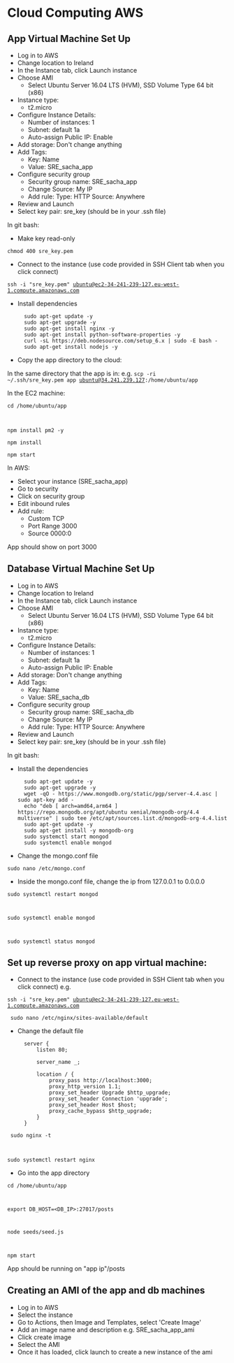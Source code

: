 # Cloud Computing AWS
## App Virtual Machine Set Up
- Log in to AWS
- Change location to Ireland
- In the Instance tab, click Launch instance
- Choose AMI
    - Select Ubuntu Server 16.04 LTS (HVM), SSD Volume Type 64 bit (x86)
- Instance type:
    - t2.micro
- Configure Instance Details:
    - Number of instances: 1
    - Subnet: default 1a
    - Auto-assign Public IP: Enable
- Add storage: Don't change anything
- Add Tags:
    - Key: Name
    - Value: SRE_sacha_app
- Configure security group
    - Security group name: SRE_sacha_app 
    - Change Source: My IP
    - Add rule: Type: HTTP Source: Anywhere
- Review and Launch
- Select key pair: sre_key (should be in your .ssh file)

In git bash:

- Make key read-only

<code>chmod 400 sre_key.pem</code>

- Connect to the instance (use code provided in SSH Client tab when you click connect)

<code>ssh -i "sre_key.pem" ubuntu@ec2-34-241-239-127.eu-west-1.compute.amazonaws.com
</code>

- Install dependencies

        sudo apt-get update -y
        sudo apt-get upgrade -y
        sudo apt-get install nginx -y
        sudo apt-get install python-software-properties -y
        curl -sL https://deb.nodesource.com/setup_6.x | sudo -E bash -
        sudo apt-get install nodejs -y

- Copy the app directory to the cloud:

In the same directory that the app is in:
e.g.
<code>scp -ri ~/.ssh/sre_key.pem app ubuntu@34.241.239.127:/home/ubuntu/app</code>

In the EC2 machine:

<code>cd /home/ubuntu/app

npm install pm2 -y</code>

<code>npm install</code>

<code>npm start</code>

In AWS:
- Select your instance (SRE_sacha_app)
- Go to security
- Click on security group
- Edit inbound rules
- Add rule:
    - Custom TCP
    - Port Range 3000
    - Source 0000:0

App should show on port 3000

## Database Virtual Machine Set Up
- Log in to AWS
- Change location to Ireland
- In the Instance tab, click Launch instance
- Choose AMI
    - Select Ubuntu Server 16.04 LTS (HVM), SSD Volume Type 64 bit (x86)
- Instance type:
    - t2.micro
- Configure Instance Details:
    - Number of instances: 1
    - Subnet: default 1a
    - Auto-assign Public IP: Enable
- Add storage: Don't change anything
- Add Tags:
    - Key: Name
    - Value: SRE_sacha_db
- Configure security group
    - Security group name: SRE_sacha_db 
    - Change Source: My IP
    - Add rule: Type: HTTP Source: Anywhere
- Review and Launch
- Select key pair: sre_key (should be in your .ssh file)

In git bash:

- Install the dependencies

        sudo apt-get update -y
        sudo apt-get upgrade -y
        wget -qO - https://www.mongodb.org/static/pgp/server-4.4.asc | sudo apt-key add -
        echo "deb [ arch=amd64,arm64 ] https://repo.mongodb.org/apt/ubuntu xenial/mongodb-org/4.4 multiverse" | sudo tee /etc/apt/sources.list.d/mongodb-org-4.4.list
        sudo apt-get update -y
        sudo apt-get install -y mongodb-org
        sudo systemctl start mongod
        sudo systemctl enable mongod

- Change the mongo.conf file

<code>sudo nano /etc/mongo.conf</code>

- Inside the mongo.conf file, change the ip from 127.0.0.1 to 0.0.0.0

<code>sudo systemctl restart mongod

sudo systemctl enable mongod

sudo systemctl status mongod</code>

## Set up reverse proxy on app virtual machine:

- Connect to the instance (use code provided in SSH Client tab when you click connect)
e.g.

<code>ssh -i "sre_key.pem" ubuntu@ec2-34-241-239-127.eu-west-1.compute.amazonaws.com
</code>


<code> sudo nano /etc/nginx/sites-available/default </code>

- Change the default file

        server {
            listen 80;

            server_name _;

            location / {
                proxy_pass http://localhost:3000;      
                proxy_http_version 1.1;
                proxy_set_header Upgrade $http_upgrade;
                proxy_set_header Connection 'upgrade'; 
                proxy_set_header Host $host;
                proxy_cache_bypass $http_upgrade;      
            }
        }

<code> sudo nginx -t

sudo systemctl restart nginx </code>

- Go into the app directory

<code>cd /home/ubuntu/app

export DB_HOST=<DB_IP>:27017/posts

node seeds/seed.js

npm start </code>

App should be running on "app ip"/posts

## Creating an AMI of the app and db machines

- Log in to AWS
- Select the instance
- Go to Actions, then Image and Templates, select 'Create Image'
- Add an image name and description e.g. SRE_sacha_app_ami
- Click create image
- Select the AMI
- Once it has loaded, click launch to create a new instance of the ami
